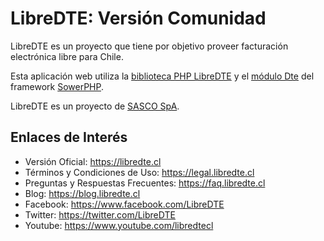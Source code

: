 LibreDTE: Versión Comunidad
===========================

LibreDTE es un proyecto que tiene por objetivo proveer facturación electrónica
libre para Chile.

Esta aplicación web utiliza la
[biblioteca PHP LibreDTE](https://github.com/LibreDTE/libredte-lib) y el
[módulo Dte](https://github.com/LibreDTE/libredte-sowerphp) del framework
[SowerPHP](https://sowerphp.org).

LibreDTE es un proyecto de [SASCO SpA](https://sasco.cl).

Enlaces de Interés
------------------

- Versión Oficial: <https://libredte.cl>
- Términos y Condiciones de Uso: <https://legal.libredte.cl>
- Preguntas y Respuestas Frecuentes: <https://faq.libredte.cl>
- Blog: <https://blog.libredte.cl>
- Facebook: <https://www.facebook.com/LibreDTE>
- Twitter: <https://twitter.com/LibreDTE>
- Youtube: <https://www.youtube.com/libredtecl>
